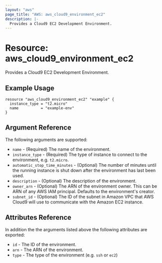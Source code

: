 ```yaml
---
layout: "aws"
page_title: "AWS: aws_cloud9_environment_ec2"
description: |-
  Provides a Cloud9 EC2 Development Environment.
---
```


# Resource: aws_cloud9_environment_ec2

Provides a Cloud9 EC2 Development Environment.

## Example Usage

```hcl
resource "aws_cloud9_environment_ec2" "example" {
  instance_type = "t2.micro"
  name          = "example-env"
}
```

## Argument Reference

The following arguments are supported:

* `name` - (Required) The name of the environment.
* `instance_type` - (Required) The type of instance to connect to the environment, e.g. `t2.micro`.
* `automatic_stop_time_minutes` - (Optional) The number of minutes until the running instance is shut down after the environment has last been used.
* `description` - (Optional) The description of the environment.
* `owner_arn` - (Optional) The ARN of the environment owner. This can be ARN of any AWS IAM principal. Defaults to the environment's creator.
* `subnet_id` - (Optional) The ID of the subnet in Amazon VPC that AWS Cloud9 will use to communicate with the Amazon EC2 instance.

## Attributes Reference

In addition the the arguments listed above the following attributes are exported:

* `id` - The ID of the environment.
* `arn` - The ARN of the environment.
* `type` - The type of the environment (e.g. `ssh` or `ec2`)
